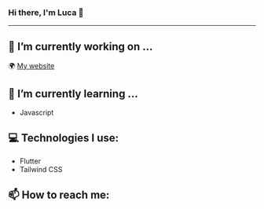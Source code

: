 ### Hi there, I'm Luca 👋
<hr>

## 🔭 I’m currently working on ...


🌍 <a href="https://github.com/Luca180405/mywebsite" >My website</a>


## 🌱 I’m currently learning ...

- Javascript 

## 💻 Technologies I use:

- Flutter<br>
- Tailwind CSS<br>

## 📫 How to reach me:
